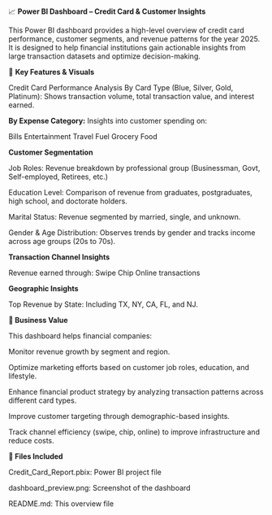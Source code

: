 📈 **Power BI Dashboard – Credit Card & Customer Insights**

This Power BI dashboard provides a high-level overview of credit card performance, customer segments, and revenue patterns for the year 2025. 
It is designed to help financial institutions gain actionable insights from large transaction datasets and optimize decision-making.

🧠 **Key Features & Visuals**

Credit Card Performance Analysis
By Card Type (Blue, Silver, Gold, Platinum):
Shows transaction volume, total transaction value, and interest earned.

**By Expense Category:**
Insights into customer spending on:

Bills
Entertainment
Travel
Fuel
Grocery
Food

**Customer Segmentation**

Job Roles: Revenue breakdown by professional group (Businessman, Govt, Self-employed, Retirees, etc.)

Education Level: Comparison of revenue from graduates, postgraduates, high school, and doctorate holders.

Marital Status: Revenue segmented by married, single, and unknown.

Gender & Age Distribution: Observes trends by gender and tracks income across age groups (20s to 70s).

**Transaction Channel Insights**

Revenue earned through: 
Swipe
Chip
Online transactions

**Geographic Insights**

Top Revenue by State: Including TX, NY, CA, FL, and NJ.

**💼 Business Value**

This dashboard helps financial companies:

Monitor revenue growth by segment and region.

Optimize marketing efforts based on customer job roles, education, and lifestyle.

Enhance financial product strategy by analyzing transaction patterns across different card types.

Improve customer targeting through demographic-based insights.

Track channel efficiency (swipe, chip, online) to improve infrastructure and reduce costs.

**📂 Files Included**

Credit_Card_Report.pbix: Power BI project file

dashboard_preview.png: Screenshot of the dashboard

README.md: This overview file
